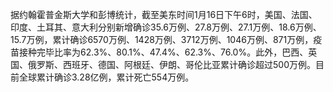 据约翰霍普金斯大学和彭博统计，截至美东时间1月16日下午6时，美国、法国、印度、土耳其、意大利分别新增确诊35.6万例、27.8万例、27.1万例、18.6万例、15.7万例，累计确诊6570万例、1428万例、3712万例、1046万例、871万例，疫苗接种完毕比率为62.3%、80.1%、47.4%、62.3%、76.0%。此外，巴西、英国、俄罗斯、西班牙、德国、阿根廷、伊朗、哥伦比亚累计确诊超过500万例。目前全球累计确诊3.28亿例，累计死亡554万例。